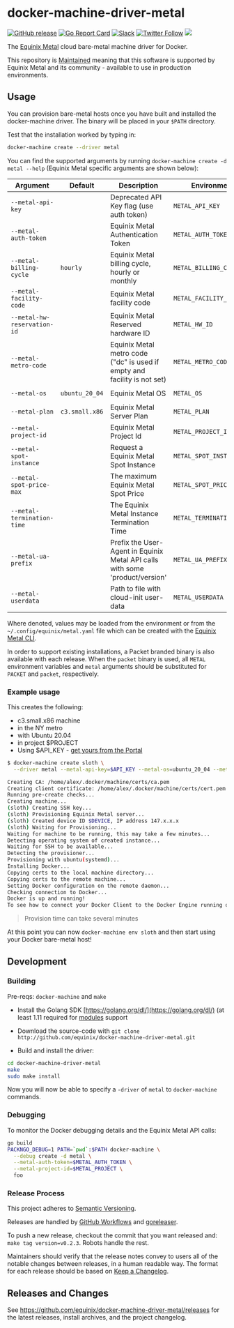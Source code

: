 # docker-machine-driver-metal

[![GitHub release](https://img.shields.io/github/release/equinix/docker-machine-driver-metal/all.svg?style=flat-square)](https://github.com/equinix/docker-machine-driver-metal/releases)
[![Go Report Card](https://goreportcard.com/badge/github.com/equinix/docker-machine-driver-metal)](https://goreportcard.com/report/github.com/equinix/docker-machine-driver-metal)
[![Slack](https://slack.equinixmetal.com/badge.svg)](https://slack.equinixmetal.com)
[![Twitter Follow](https://img.shields.io/twitter/follow/equinixmetal.svg?style=social&label=Follow)](https://twitter.com/intent/follow?screen_name=equinixmetal)
![](https://img.shields.io/badge/Stability-Maintained-green.svg)

The [Equinix Metal](https://metal.equinix.com) cloud bare-metal machine driver for Docker.

This repository is [Maintained](https://github.com/packethost/standards/blob/main/maintained-statement.md) meaning that this software is supported by Equinix Metal and its community - available to use in production environments.

## Usage

You can provision bare-metal hosts once you have built and installed the docker-machine driver. The binary will be placed in your `$PATH` directory.

Test that the installation worked by typing in:

```sh
docker-machine create --driver metal
```

You can find the supported arguments by running `docker-machine create -d metal --help` (Equinix Metal specific arguments are shown below):

| Argument                    | Default        | Description                                                                  | Environment              | Config                  |
| --------------------------- | -------------- | ---------------------------------------------------------------------------- | ------------------------ | ----------------------- |
| `--metal-api-key`           |                | Deprecated API Key flag (use auth token)                                    | `METAL_API_KEY`          |
| `--metal-auth-token`        |                | Equinix Metal Authentication Token                                           | `METAL_AUTH_TOKEN`       | `token` or `auth-token` |
| `--metal-billing-cycle`     | `hourly`       | Equinix Metal billing cycle, hourly or monthly                               | `METAL_BILLING_CYCLE`    |
| `--metal-facility-code`     |                | Equinix Metal facility code                                                  | `METAL_FACILITY_CODE`    | `facility`              |
| `--metal-hw-reservation-id` |                | Equinix Metal Reserved hardware ID                                           | `METAL_HW_ID`            |
| `--metal-metro-code`        |                | Equinix Metal metro code ("dc" is used if empty and facility is not set)     | `METAL_METRO_CODE`       | `metro`                 |
| `--metal-os`                | `ubuntu_20_04` | Equinix Metal OS                                                             | `METAL_OS`               | `operating-system`      |
| `--metal-plan`              | `c3.small.x86` | Equinix Metal Server Plan                                                    | `METAL_PLAN`             | `plan`                  |
| `--metal-project-id`        |                | Equinix Metal Project Id                                                     | `METAL_PROJECT_ID`       | `project`               |
| `--metal-spot-instance`     |                | Request a Equinix Metal Spot Instance                                        | `METAL_SPOT_INSTANCE`    |
| `--metal-spot-price-max`    |                | The maximum Equinix Metal Spot Price                                         | `METAL_SPOT_PRICE_MAX`   |
| `--metal-termination-time`  |                | The Equinix Metal Instance Termination Time                                  | `METAL_TERMINATION_TIME` |
| `--metal-ua-prefix`         |                | Prefix the User-Agent in Equinix Metal API calls with some 'product/version' | `METAL_UA_PREFIX`        |
| `--metal-userdata`          |                | Path to file with cloud-init user-data                                       | `METAL_USERDATA`         |

Where denoted, values may be loaded from the environment or from the `~/.config/equinix/metal.yaml` file which can be created with the [Equinix Metal CLI](https://github.com/equinix/metal-cli#metal-cli).

In order to support existing installations, a Packet branded binary is also available with each release. When the `packet` binary is used, all `METAL` environment variables and `metal` arguments should be substituted for `PACKET` and `packet`, respectively.

### Example usage

This creates the following:

- c3.small.x86 machine
- in the NY metro
- with Ubuntu 20.04
- in project $PROJECT
- Using $API_KEY - [get yours from the Portal](https://console.equinix.com/users/me/api-keys)

```sh
$ docker-machine create sloth \
  --driver metal --metal-api-key=$API_KEY --metal-os=ubuntu_20_04 --metal-project-id=$PROJECT --metal-metro-code "ny" --metal-plan "c3.small.x86"

Creating CA: /home/alex/.docker/machine/certs/ca.pem
Creating client certificate: /home/alex/.docker/machine/certs/cert.pem
Running pre-create checks...
Creating machine...
(sloth) Creating SSH key...
(sloth) Provisioning Equinix Metal server...
(sloth) Created device ID $DEVICE, IP address 147.x.x.x
(sloth) Waiting for Provisioning...
Waiting for machine to be running, this may take a few minutes...
Detecting operating system of created instance...
Waiting for SSH to be available...
Detecting the provisioner...
Provisioning with ubuntu(systemd)...
Installing Docker...
Copying certs to the local machine directory...
Copying certs to the remote machine...
Setting Docker configuration on the remote daemon...
Checking connection to Docker...
Docker is up and running!
To see how to connect your Docker Client to the Docker Engine running on this virtual machine, run: docker-machine env sloth
```

> Provision time can take several minutes

At this point you can now `docker-machine env sloth` and then start using your Docker bare-metal host!

## Development

### Building

Pre-reqs: `docker-machine` and `make`

- Install the Golang SDK [https://golang.org/dl/](https://golang.org/dl/) (at least 1.11 required for [modules](https://github.com/golang/go/wiki/Modules) support

- Download the source-code with `git clone http://github.com/equinix/docker-machine-driver-metal.git`

- Build and install the driver:

```sh
cd docker-machine-driver-metal
make
sudo make install
```

Now you will now be able to specify a `-driver` of `metal` to `docker-machine` commands.

### Debugging

To monitor the Docker debugging details and the Equinix Metal API calls:

```sh
go build
PACKNGO_DEBUG=1 PATH=`pwd`:$PATH docker-machine \
  --debug create -d metal \
  --metal-auth-token=$METAL_AUTH_TOKEN \
  --metal-project-id=$METAL_PROJECT \
  foo
```

### Release Process

This project adheres to [Semantic Versioning](http://semver.org/spec/v2.0.0.html).

Releases are handled by [GitHub Workflows](.github/workflows/release.yml) and [goreleaser](.goreleaser.yml).

To push a new release, checkout the commit that you want released and: `make tag version=v0.2.3`. Robots handle the rest.

Maintainers should verify that the release notes convey to users all of the notable changes between releases, in a human readable way.
The format for each release should be based on [Keep a Changelog](http://keepachangelog.com/en/1.0.0/).

## Releases and Changes

See <https://github.com/equinix/docker-machine-driver-metal/releases> for the latest releases, install archives, and the project changelog.
